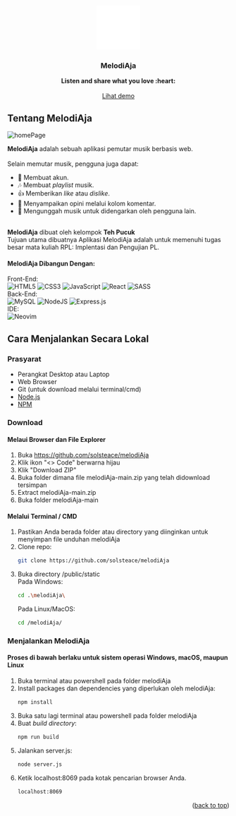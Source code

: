 <br />
<div align="center">
  <a href="https://github.com/solsteace/melodiAja">
    <img src="public/static/img/meLogo.png" alt="Logo" width="100" height="100">
  </a>

<h3 align="center">MelodiAja</h3>
  <p align="center">
    <strong>Listen and share what you love :heart:</strong>
    <br><br>
    <a href="#">Lihat demo</a>
  </p>
</div>

## Tentang MelodiAja
![homePage](https://github.com/randhayoga/melodiAja/assets/92174528/cce8c3a2-dacf-401d-a164-000358459683)


<strong>MelodiAja</strong> adalah sebuah aplikasi pemutar musik berbasis web.<br><br>
Selain memutar musik, pengguna juga dapat:
* :bust_in_silhouette: Membuat akun.
* :notes: Membuat _playlist_ musik.
* :thumbsup: Memberikan _like_ atau _dislike_.
* :speech_balloon: Menyampaikan opini melalui kolom komentar.
* :guitar: Mengunggah musik untuk didengarkan oleh pengguna lain.

<br><strong>MelodiAja</strong> dibuat oleh kelompok <strong>Teh Pucuk</strong>
<br>Tujuan utama dibuatnya Aplikasi MelodiAja adalah untuk memenuhi tugas besar mata kuliah RPL: Implentasi dan Pengujian PL.

#### MelodiAja Dibangun Dengan:

Front-End:<br>
![HTML5](https://img.shields.io/badge/html5-%23E34F26.svg?style=for-the-badge&logo=html5&logoColor=white)
![CSS3](https://img.shields.io/badge/css3-%231572B6.svg?style=for-the-badge&logo=css3&logoColor=white)
![JavaScript](https://img.shields.io/badge/javascript-%23323330.svg?style=for-the-badge&logo=javascript&logoColor=%23F7DF1E)
![React](https://img.shields.io/badge/react-%2320232a.svg?style=for-the-badge&logo=react&logoColor=%2361DAFB)
![SASS](https://img.shields.io/badge/SASS-hotpink.svg?style=for-the-badge&logo=SASS&logoColor=white)<br>
Back-End:<br>
![MySQL](https://img.shields.io/badge/mysql-%2300f.svg?style=for-the-badge&logo=mysql&logoColor=white)
![NodeJS](https://img.shields.io/badge/node.js-6DA55F?style=for-the-badge&logo=node.js&logoColor=white)
![Express.js](https://img.shields.io/badge/express.js-%23404d59.svg?style=for-the-badge&logo=express&logoColor=%2361DAFB)<br>
IDE:<br>
![Neovim](https://img.shields.io/badge/NeoVim-%2357A143.svg?&style=for-the-badge&logo=neovim&logoColor=white)<br>

<!-- GETTING STARTED -->
## Cara Menjalankan Secara Lokal

### Prasyarat

* Perangkat Desktop atau Laptop
* Web Browser
* Git (untuk download melalui terminal/cmd)
* [Node.js](https://nodejs.org/en)
* [NPM](https://docs.npmjs.com/downloading-and-installing-node-js-and-npm)

### Download
#### Melaui Browser dan File Explorer
1. Buka https://github.com/solsteace/melodiAja
2. Klik ikon "<> Code" berwarna hijau
3. Klik "Download ZIP"
4. Buka folder dimana file melodiAja-main.zip yang telah didownload tersimpan
5. Extract melodiAja-main.zip
6. Buka folder melodiAja-main
    
#### Melalui Terminal / CMD
1. Pastikan Anda berada folder atau directory yang diinginkan untuk menyimpan file unduhan melodiAja
2. Clone repo:
   ```sh
   git clone https://github.com/solsteace/melodiAja
   ```
3. Buka directory /public/static<br>
   Pada Windows:
   ```sh
   cd .\melodiAja\
   ```
   Pada Linux/MacOS:
   ```sh
   cd /melodiAja/
   ```

### Menjalankan MelodiAja
#### Proses di bawah berlaku untuk sistem operasi Windows, macOS, maupun Linux
1. Buka terminal atau powershell pada folder melodiAja
2. Install packages dan dependencies yang diperlukan oleh melodiAja:
   ```sh
   npm install
   ```
4. Buka satu lagi terminal atau powershell pada folder melodiAja
5. Buat *build directory*:
   ```sh
   npm run build
   ```
6. Jalankan server.js:
   ```sh
   node server.js
   ```
7. Ketik localhost:8069 pada kotak pencarian browser Anda.
   ```sh
   localhost:8069
   ```
<p align="right">(<a href="#readme-top">back to top</a>)</p>
